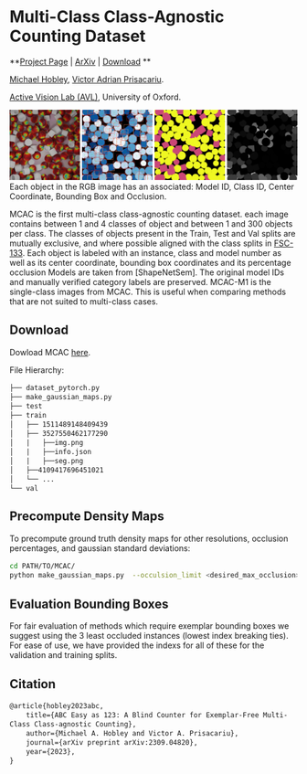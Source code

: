 # Multi-Class Class-Agnostic Counting Dataset
**[Project Page](https://MCAC.active.vision/) |
[ArXiv](https://arxiv.org/abs/2309.04820) |
[Download](https://www.robots.ox.ac.uk/~lav/Datasets/MCAC/MCAC.zip)
**

[Michael Hobley](https://scholar.google.co.uk/citations?user=2EftbyIAAAAJ&hl=en), 
[Victor Adrian Prisacariu](http://www.robots.ox.ac.uk/~victor/). 

[Active Vision Lab (AVL)](https://www.robots.ox.ac.uk/~lav/),
University of Oxford.

![Example Image](MCAC_example.png)
Each object in the RGB image has an associated: Model ID, Class ID, Center Coordinate, Bounding Box and Occlusion.

MCAC is the first multi-class class-agnostic counting dataset. each image contains between 1 and 4 classes of
object and between 1 and 300 objects per class.
The classes of objects present in the Train, Test and Val splits are mutually exclusive, and where possible
aligned with the class splits in [FSC-133](https://github.com/ActiveVisionLab/LearningToCountAnything).
Each object is labeled with an instance, class and model number as well as its center coordinate, bounding box
coordinates and its percentage occlusion
Models are taken from [ShapeNetSem]. The original model IDs and manually
verified category labels are preserved.
MCAC-M1 is the single-class images from MCAC. This is useful when comparing methods that are not suited to
multi-class cases.

## Download 

Dowload MCAC [here](https://www.robots.ox.ac.uk/~lav/Datasets/MCAC/MCAC.zip).

File Hierarchy:

    ├── dataset_pytorch.py
    ├── make_gaussian_maps.py
    ├── test
    ├── train
    │   ├── 1511489148409439
    │   ├── 3527550462177290
    │   |   ├──img.png
    │   |   ├──info.json
    │   |   ├──seg.png
    │   ├──4109417696451021
    │   └── ...
    └── val
  
## Precompute Density Maps 
To precompute ground truth density maps for other resolutions, occlusion percentages, and gaussian standard deviations:

```sh
cd PATH/TO/MCAC/
python make_gaussian_maps.py  --occulsion_limit <desired_max_occlusion>  --crop_size 672 --img_size <desired_resolution> --gauss_constant <desired_gaussian_std>;
```

## Evaluation Bounding Boxes
For fair evaluation of methods which require exemplar bounding boxes we suggest using the 3 least occluded instances (lowest index breaking ties).
For ease of use, we have provided the indexs for all of these for the validation and training splits.

## Citation
```
@article{hobley2023abc,
    title={ABC Easy as 123: A Blind Counter for Exemplar-Free Multi-Class Class-agnostic Counting}, 
    author={Michael A. Hobley and Victor A. Prisacariu},
    journal={arXiv preprint arXiv:2309.04820},
    year={2023},
}
```
